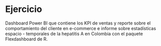 # Ejercicio
Dashboard Power BI que contiene los KPI de ventas y reporte sobre el comportamiento del cliente en e-commerce e informe sobre estadísticas espacio - temporales de la hepatitis A en Colombia con el paquete Flexdashboard de R.
